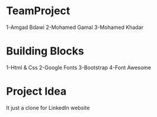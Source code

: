 # TeamProject

1-Amgad Bdawi
2-Mohamed Gamal
3-Mohamed Khadar

# Building Blocks

1-Html & Css
2-Google Fonts
3-Bootstrap
4-Font Awesome

# Project Idea

It just a clone for LinkedIn website
